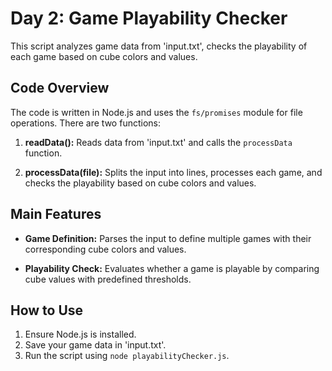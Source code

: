 # Day 2: Game Playability Checker

This script analyzes game data from 'input.txt', checks the playability of each game based on cube colors and values.

## Code Overview

The code is written in Node.js and uses the `fs/promises` module for file operations. There are two functions:

1. **readData():** Reads data from 'input.txt' and calls the `processData` function.

2. **processData(file):** Splits the input into lines, processes each game, and checks the playability based on cube colors and values.

## Main Features

- **Game Definition:** Parses the input to define multiple games with their corresponding cube colors and values.

- **Playability Check:** Evaluates whether a game is playable by comparing cube values with predefined thresholds.

## How to Use

1. Ensure Node.js is installed.
2. Save your game data in 'input.txt'.
3. Run the script using `node playabilityChecker.js`.


